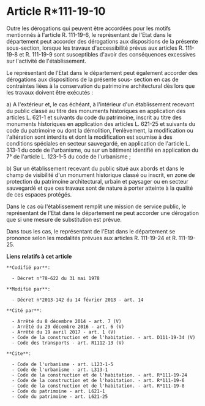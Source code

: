 # Article R*111-19-10

Outre les dérogations qui peuvent être accordées pour les motifs mentionnés à l'article R. 111-19-6, le représentant de
l'Etat dans le département peut accorder des dérogations aux dispositions de la présente sous-section, lorsque les travaux
d'accessibilité prévus aux articles R. 111-19-8 et R. 111-19-9 sont susceptibles d'avoir des conséquences excessives sur
l'activité de l'établissement. 

Le représentant de l'Etat dans le département peut également accorder des dérogations aux dispositions de la présente sous-
section en cas de contraintes liées à la conservation du patrimoine architectural dès lors que les travaux doivent être
exécutés : 

a) A l'extérieur et, le cas échéant, à l'intérieur d'un établissement recevant du public classé au titre des monuments
historiques en application des articles L. 621-1 et suivants du code du patrimoine, inscrit au titre des monuments
historiques en application des articles L. 621-25 et suivants du code du patrimoine ou dont la démolition, l'enlèvement, la
modification ou l'altération sont interdits et dont la modification est soumise à des conditions spéciales en secteur
sauvegardé, en application de l'article L. 313-1 du code de l'urbanisme, ou sur un bâtiment identifié en application du 7° de
l'article L. 123-1-5 du code de l'urbanisme ; 

b) Sur un établissement recevant du public situé aux abords et dans le champ de visibilité d'un monument historique classé ou
inscrit, en zone de protection du patrimoine architectural, urbain et paysager ou en secteur sauvegardé et que ces travaux
sont de nature à porter atteinte à la qualité de ces espaces protégés. 

Dans le cas où l'établissement remplit une mission de service public, le représentant de l'Etat dans le département ne peut
accorder une dérogation que si une mesure de substitution est prévue. 

Dans tous les cas, le représentant de l'Etat dans le département se prononce selon les modalités prévues aux articles R.
111-19-24 et R. 111-19-25.

**Liens relatifs à cet article**

	**Codifié par**:

	  - Décret n°78-622 du 31 mai 1978

	**Modifié par**:

	  - Décret n°2013-142 du 14 février 2013 - art. 14

	**Cité par**:

	  - Arrêté du 8 décembre 2014 - art. 7 (V)
	  - Arrêté du 29 décembre 2016 - art. 6 (V)
	  - Arrêté du 19 avril 2017 - art. 1 (V)
	  - Code de la construction et de l'habitation. - art. D111-19-34 (V)
	  - Code des transports - art. R1112-13 (V)

	**Cite**:

	  - Code de l'urbanisme - art. L123-1-5
	  - Code de l'urbanisme - art. L313-1
	  - Code de la construction et de l'habitation. - art. R*111-19-24
	  - Code de la construction et de l'habitation. - art. R*111-19-6
	  - Code de la construction et de l'habitation. - art. R*111-19-8
	  - Code du patrimoine - art. L621-1
	  - Code du patrimoine - art. L621-25
